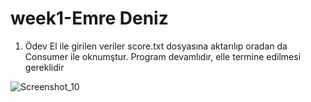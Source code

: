 # week1-Emre Deniz

1. Ödev
El ile girilen veriler score.txt dosyasına aktarılıp oradan da Consumer ile oknumştur.
Program devamlıdır, elle termine edilmesi gereklidir

![Screenshot_10](https://user-images.githubusercontent.com/100922159/175752006-9e52e0ae-73c1-4246-b40a-14661c6c2a56.jpg)
